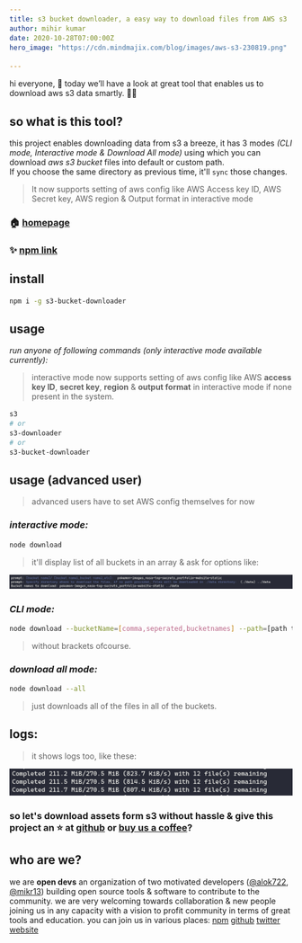 ```yaml
---
title: s3 bucket downloader, a easy way to download files from AWS s3
author: mihir kumar
date: 2020-10-28T07:00:00Z
hero_image: "https://cdn.mindmajix.com/blog/images/aws-s3-230819.png"

---
```

hi everyone, 👋
today we’ll have a look at great tool that enables us to download aws s3 data smartly. 👨‍💻

## so what is this tool?

this project enables downloading data from s3 a breeze, it has 3 modes _(CLI mode, Interactive mode & Download All mode)_ using which you can download _aws s3 bucket_ files into default or custom path.<br/>
If you choose the same directory as previous time, it'll `sync` those changes.

> It now supports setting of aws config like AWS Access key ID, AWS Secret key, AWS region & Output format in interactive mode

### 🏠 [homepage](https://github.com/open-devs/S3-Bucket-Download/#README)

### ✨ [npm link](https://www.npmjs.com/package/s3-bucket-downloader)

## install

```sh
npm i -g s3-bucket-downloader
```

## usage

_run anyone of following commands (only interactive mode available currently):_

> interactive mode now supports setting of aws config like AWS **access key ID**, **secret key**, **region** & **output format** in interactive mode if none present in the system.

```sh
s3
# or
s3-downloader
# or
s3-bucket-downloader
```

## usage (advanced user)

> advanced users have to set AWS config themselves for now

### _interactive mode:_

```sh
node download
```

> it'll display list of all buckets in an array & ask for options like:

![interactive mode options](../images/interactive-mode.png)

### _CLI mode:_

```sh
node download --bucketName=[comma,seperated,bucketnames] --path=[path to save to for ex: ../data]
```

> without brackets ofcourse.

### _download all mode:_

```sh
node download --all
```

> just downloads all of the files in all of the buckets.

## logs:

>it shows logs too, like these:

![interactive mode options](../images/logs.png)

### so let's download assets form s3 without hassle & give this project an ⭐ at [github](https://github.com/open-devs/S3-Bucket-Download) or [buy us a coffee](https://www.buymeacoffee.com/opendevs)?

## who are we?

we are **open devs** an organization of two motivated developers ([@alok722](https://github.com/alok722), [@mikr13](https://github.com/mikr13)) building open source tools & software to contribute to the community. we are very welcoming towards collaboration & new people joining us in any capacity with a vision to profit community in terms of great tools and education.
you can join us in various places:
[npm](https://www.npmjs.com/package/fastify-typescript-generator)
[github](https://github.com/open-devs)
[twitter](https://twitter.com/opendevs_2020)
[website](https://opendevs.in)

